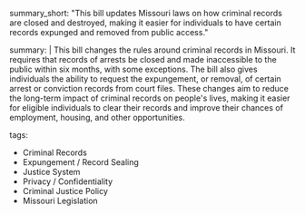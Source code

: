 summary_short: "This bill updates Missouri laws on how criminal records are closed and destroyed, making it easier for individuals to have certain records expunged and removed from public access."

summary: |
  This bill changes the rules around criminal records in Missouri. It requires that records of arrests be closed and made inaccessible to the public within six months, with some exceptions. The bill also gives individuals the ability to request the expungement, or removal, of certain arrest or conviction records from court files. These changes aim to reduce the long-term impact of criminal records on people's lives, making it easier for eligible individuals to clear their records and improve their chances of employment, housing, and other opportunities.

tags:
  - Criminal Records
  - Expungement / Record Sealing
  - Justice System
  - Privacy / Confidentiality
  - Criminal Justice Policy
  - Missouri Legislation
